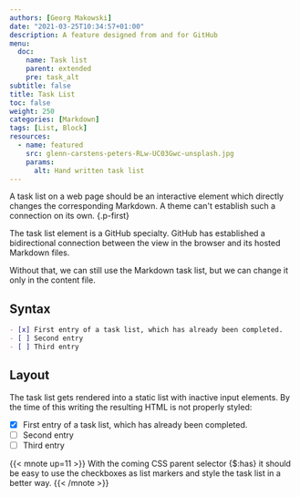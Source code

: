 ```yaml
---
authors: [Georg Makowski]
date: "2021-03-25T10:34:57+01:00"
description: A feature designed from and for GitHub
menu:
  doc:
    name: Task list
    parent: extended
    pre: task_alt
subtitle: false
title: Task List
toc: false
weight: 250
categories: [Markdown]
tags: [List, Block]
resources:
  - name: featured
    src: glenn-carstens-peters-RLw-UC03Gwc-unsplash.jpg
    params:
      alt: Hand written task list
---
```


A task list on a web page should be an interactive element which directly changes the corresponding Markdown. A theme can't establish such a connection on its own.
{.p-first} <!--more-->

The task list element is a GitHub specialty. GitHub has established a bidirectional connection between the view in the browser and its hosted Markdown files.

Without that, we can still use the Markdown task list, but we can change it only in the content file.

## Syntax

```md
- [x] First entry of a task list, which has already been completed.
- [ ] Second entry
- [ ] Third entry
```

## Layout
The task list gets rendered into a static list with inactive input elements. By the time of this writing the resulting HTML is not properly styled:

- [x] First entry of a task list, which has already been completed.
- [ ]  Second entry
- [ ]  Third entry

{{< mnote up=11 >}}
With the coming CSS parent selector {$:has} it should be easy to use the checkboxes as list markers and style the task list in a better way.
{{< /mnote >}}
